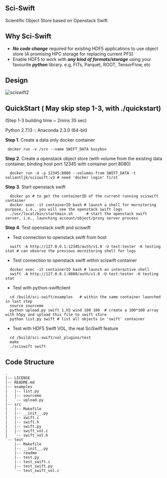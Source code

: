 ## Sci-Swift
Scientific Object Store based on Openstack Swift

## Why Sci-Swift

* **_No code change_** required for existing HDF5 applications to use object store (A promising HPC storage for replacing current PFS) 
* Enable HDF5 to work with **_any kind of formats/storage_** using your favourite **_python_** library.
  e.g, FITs, Parquet, ROOT, TensorFlow, etc

## Design

![sciswift2](https://user-images.githubusercontent.com/1396867/33396383-2f32fdd0-d4fd-11e7-9038-a87dcc501d2d.png)

## QuickStart ( May skip step 1-3, with ./quickstart) 
(Step 1-3 building time ~ 2mins 35 sec)

Python 2.7.13 :: Anaconda 2.3.0 (64-bit)

**Step 1**. Create a data only docker container
 ```
  docker run -v /srv --name SWIFT_DATA busybox
```
**Step 2**. Create a openstack object store (with volume from the existing data container, binding host port 12345 with container port 8080)
```
  docker run -d -p 12345:8080 --volumes-from SWIFT_DATA -t valiantljk/sciswift:v3 # need 'docker login' first
```

**Step 3**. Start openstack swift
```
  docker ps # to get the containerID of the current running sciswift container 
  docker exec -it containerID bash # launch a shell for mornitoring purpose, i.e., you will see the openstack swift logs
  ./usr/local/bin/startmain.sh      # start the openstack swift server, i.e., launching account/object/proxy server process 
```
**Step 4**. Test openstack swift and sciswift

   * Test connection to openstack swift from host
```
  swift -A http://127.0.0.1:12345/auth/v1.0 -U test:tester -K testing stat # can observe the previous mornitoring shell for logs
```
   * Test connection to openstack swift within sciswift container 
```
  docker exec -it containerID bash # launch an interactive shell 
  swift -A http://127.0.0.1:8080/auth/v1.0 -U test:tester -K testing stat 
```
   * Test with python-swiftclient
```
  cd /build/sci-swift/examples   # within the same container launched in last step
  source sourceme
  python upload.py swift 1.h5 wind 100 100  # create a 100*100 array with h5py and upload this file to swift store
  python list.py swift # list all objects in 'swift' container
```
   * Test with HDF5 Swift VOL, the real SciSwift feature 
```
  cd /build/sci-swift/vol_plugins/test
  make
  ./sciswift swift
```


## Code Structure
```
.
|-- LICENSE
|-- README.md
|-- examples
|   |-- list.py
|   |-- sourceme
|   `-- upload.py
|-- src
|   |-- Makefile
|   |-- __init__.py
|   |-- swift.c
|   |-- swift.h
|   |-- swift.py
|   |-- swift_vol.c
|   `-- swift_vol.h
`-- test
    |-- Makefile
    |-- __init__.py
    |-- readme
    |-- test.py
    |-- test_swift.c
    |-- test_swift.py
    `-- test_swift_vol.c
```
